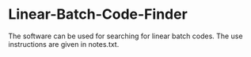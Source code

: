 # Linear-Batch-Code-Finder

The software can be used for searching for linear batch codes.
The use instructions are given in notes.txt.
